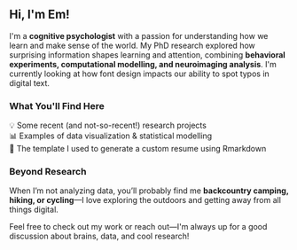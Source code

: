 ## Hi, I'm Em!

I'm a **cognitive psychologist** with a passion for understanding how we learn and make sense of the world. My PhD research explored how surprising information shapes learning and attention, combining **behavioral experiments, computational modelling, and neuroimaging analysis**. I'm currently looking at how font design impacts our ability to spot typos in digital text. 

### What You'll Find Here 
💡 Some recent (and not-so-recent!) research projects  
📊 Examples of data visualization & statistical modelling  
🌱 The template I used to generate a custom resume using Rmarkdown

### Beyond Research 
When I’m not analyzing data, you’ll probably find me **backcountry camping, hiking, or cycling**—I love exploring the outdoors and getting away from all things digital.   

Feel free to check out my work or reach out—I'm always up for a good discussion about brains, data, and cool research!  

<!--
**emheffernan/emheffernan** is a ✨ _special_ ✨ repository because its `README.md` (this file) appears on your GitHub profile.

Here are some ideas to get you started:

- 🔭 I’m currently working on ...
- 🌱 I’m currently learning ...
- 👯 I’m looking to collaborate on ...
- 🤔 I’m looking for help with ...
- 💬 Ask me about ...
- 📫 How to reach me: ...
- 😄 Pronouns: ...
- ⚡ Fun fact: ...
-->
